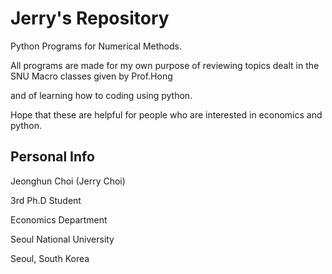 Jerry's Repository
=====

Python Programs for Numerical Methods.

All programs are made for my own purpose of reviewing topics dealt in the SNU Macro classes given by Prof.Hong

and of learning how to coding using python.


Hope that these are helpful for people who are interested in economics and python.







Personal Info
----
Jeonghun Choi (Jerry Choi)

3rd Ph.D Student

Economics Department

Seoul National University

Seoul, South Korea



